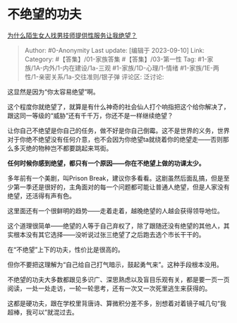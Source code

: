 # 不绝望的功夫
[为什么陌生女人找男技师提供性服务让我绝望？](https://www.zhihu.com/question/615699325/answer/3205115767)

> Author: #0-Anonymity
> Last update: [编辑于 2023-09-10]
> Link:
> Category: #【答集】/01-家族答集 #【答集】/03-第一性
> Tag: #1-家族/1A-内外/1-内在建设/1a-三观 #1-家族/1D-心理/1-情绪 #1-家族/1E-两性/1-亲密关系/1a-交往准则/银子弹
> 评论区:
> 泛讨论:

这显然是因为“你太容易绝望”啊。

这个程度你就绝望了，就算是有什么神奇的社会仙人打个响指把这个给你解决了，跟这同一等级的“威胁”还有千千万，你还不是一样继续绝望？

让你自己不绝望是你自己的任务，做不好是你自己倒霉。这不是世界的义务，世界对于你绝不绝望没有任何介意，也不会因为你绝望ta就绕着你的绝望走——否则那么多灭绝的物种岂不都要跳起来骂街。

**任何时候你感到绝望，都只有一个原因——你在不绝望上做的功课太少。**

多年前有一个美剧，叫Prison Break，建议你多看看。这剧虽然后面乱搞，但是至少第一季还是很好的，主角面对的每一个问题都可能让普通人绝望，但是人家没有绝望，还活得有声有色。

这里面还有一个很鲜明的趋势——走着走着，越晚绝望的人越会获得领导地位。

这个道理很简单——绝望的人等于自己弃权了，除了跟随还没有绝望的其他人，其实根本没有其它选择——没听说过张三绝望了之后跑去选个市长干干的。

在“不绝望”上下的功夫，性价比是很高的。

但你不要把这理解为“自己给自己打气暗示，鼓起勇气来”。这种手段根本没用。

不绝望的功夫大多数都跟见多识广、深思熟虑以及盲目乐观有关，都是要一页一页阅读，一处一处走访，一轮一轮思考，还有一次又一次死里逃生来获得的。

这都是硬功夫，跟在学校里背唐诗、算微积分差不多，别想着对着镜子喊几句“我超棒，我可以”就混过去。
